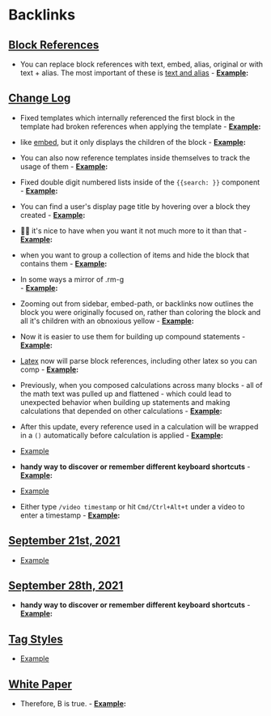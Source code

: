 
# Backlinks
## [Block References](<Block References.md>)
- You can replace block references with text, embed, alias, original or with text + alias. The most important of these is [text and alias](((7Zv5Vm1fO)))
        - **[Example](<Example.md>):**

## [Change Log](<Change Log.md>)
- Fixed templates which internally referenced the first block in the template had broken references when applying the template
                - **[Example](<Example.md>):**

- like [embed](<embed.md>), but it only displays the children of the block
            - **[Example](<Example.md>):**

- You can also now reference templates inside themselves to track the usage of them
                    - **[Example](<Example.md>):**

- Fixed double digit numbered lists inside of the `{{search: }}` component
                    - **[Example](<Example.md>):**

- You can find a user's display page title by hovering over a block they created
                    - **[Example](<Example.md>):**

- 🤷‍♂️ it's nice to have when you want it not much more to it than that
                        - **[Example](<Example.md>):**

- when you want to group a collection of items and hide the block that contains them
                        - **[Example](<Example.md>):**

- In some ways a mirror of .rm-g  
                        - **[Example](<Example.md>):**

- Zooming out from sidebar, embed-path, or backlinks now outlines the block you were originally focused on, rather than coloring the block and all it's children with an obnoxious yellow
                    - **[Example](<Example.md>):**

- Now it is easier to use them for building up compound statements
                        - **[Example](<Example.md>):**

- [Latex](<Latex.md>) now will parse block references, including other latex so you can comp
                    - **[Example](<Example.md>):**

- Previously, when you composed calculations across many blocks - all of the math text was pulled up and flattened - which could lead to unexpected behavior when building up statements and making calculations that depended on other calculations 
                            - **[Example](<Example.md>):**

- After this update, every reference used in a calculation will be wrapped in a `()` automatically before calculation is applied
                            - **[Example](<Example.md>):**

- [Example](<Example.md>)

- __handy way to discover or remember different keyboard shortcuts__
                    - **[Example](<Example.md>):**

- [Example](<Example.md>)

- Either type `/video timestamp` or hit `Cmd/Ctrl+Alt+t` under a video to enter a timestamp
                - **[Example](<Example.md>):**

## [September 21st, 2021](<September 21st, 2021.md>)
- [Example](<Example.md>)

## [September 28th, 2021](<September 28th, 2021.md>)
- __handy way to discover or remember different keyboard shortcuts__
            - **[Example](<Example.md>):**

## [Tag Styles](<Tag Styles.md>)
- [Example](<Example.md>)

## [White Paper](<White Paper.md>)
- Therefore, B is true.
        - **[Example](<Example.md>):**

